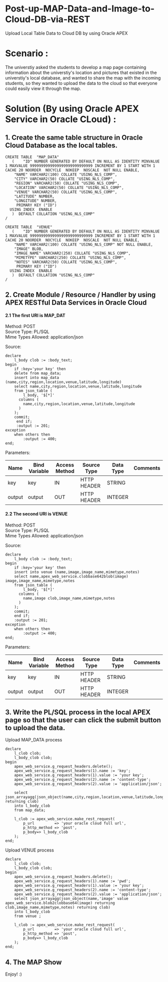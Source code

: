 # Post-up-MAP-Data-and-Image-to-Cloud-DB-via-REST
Upload Local Table Data to Cloud DB by using Oracle APEX

# Scenario : 
The universtiy asked the students to develop a map page containing information about the universtiy's location and pictures that existed in the universtiy's local database, and wanted to share the map with the incoming students, so they wanted to upload the data to the cloud so that everyone could easily view it through the map. 


# Solution (By using Oracle APEX Service in Oracle CLoud) : 

## 1. Create the same table structure in Oracle Cloud Database as the local tables.

```
CREATE TABLE  "MAP_DATA" 
   (	"ID" NUMBER GENERATED BY DEFAULT ON NULL AS IDENTITY MINVALUE 1 MAXVALUE 9999999999999999999999999999 INCREMENT BY 1 START WITH 1 CACHE 20 NOORDER  NOCYCLE  NOKEEP  NOSCALE  NOT NULL ENABLE, 
	"NAME" VARCHAR2(100) COLLATE "USING_NLS_COMP", 
	"CITY" VARCHAR2(50) COLLATE "USING_NLS_COMP", 
	"REGION" VARCHAR2(50) COLLATE "USING_NLS_COMP", 
	"LOCATION" VARCHAR2(50) COLLATE "USING_NLS_COMP", 
	"VENUE" VARCHAR2(50) COLLATE "USING_NLS_COMP", 
	"LATITUDE" NUMBER, 
	"LONGITUDE" NUMBER, 
	 PRIMARY KEY ("ID")
  USING INDEX  ENABLE
   )  DEFAULT COLLATION "USING_NLS_COMP"
/

CREATE TABLE  "VENUE" 
   (	"ID" NUMBER GENERATED BY DEFAULT ON NULL AS IDENTITY MINVALUE 1 MAXVALUE 9999999999999999999999999999 INCREMENT BY 1 START WITH 1 CACHE 20 NOORDER  NOCYCLE  NOKEEP  NOSCALE  NOT NULL ENABLE, 
	"NAME" VARCHAR2(100) COLLATE "USING_NLS_COMP" NOT NULL ENABLE, 
	"IMAGE" BLOB, 
	"IMAGE_NAME" VARCHAR2(250) COLLATE "USING_NLS_COMP", 
	"MIMETYPE" VARCHAR2(250) COLLATE "USING_NLS_COMP", 
	"NOTES" VARCHAR2(50) COLLATE "USING_NLS_COMP", 
	 PRIMARY KEY ("ID")
  USING INDEX  ENABLE
   )  DEFAULT COLLATION "USING_NLS_COMP"
/
```

## 2. Create Module / Resource / Handler by using APEX RESTful Data Services in Oracle Cloud

#### 2.1 The first URI is MAP_DAT 

Method: POST \
Source Type: PL/SQL \
Mime Types Allowed: application/json

Source:

```
declare
    l_body clob := :body_text;
begin
    if :key='your key' then
	delete from map_data;
	insert into map_data (name,city,region,location,venue,latitude,longitude) 
	select name,city,region,location,venue,latitude,longitude
	from json_table ( 
	    l_body, '$[*]'
	  columns ( 
		name,city,region,location,venue,latitude,longitude
	  )
	);
	commit;
     end if;    
     :output := 201;
exception
    when others then
        :output := 400;
end;
```

Parameters:

|Name  |Bind Variable|Access Method|Source Type|Data Type|Comments|
|------|-------------|-------------|-----------|---------|--------|
|key   |key          |IN           |HTTP HEADER|STRING   |        |
|output|output       |OUT          |HTTP HEADER|INTEGER  |        |


#### 2.2 The second URI is VENUE 

Method: POST \
Source Type: PL/SQL \
Mime Types Allowed: application/json

Source:
```
declare
    l_body clob := :body_text;
begin
    if :key='your key' then
	insert into venue (name,image,image_name,mimetype,notes) 
	select name,apex_web_service.clobbase642blob(image) image,image_name,mimetype,notes
	from json_table ( 
	    l_body, '$[*]'
	  columns ( 
		name,image clob,image_name,mimetype,notes
	  )
	);
	commit;
    end if;
    :output := 201;
exception
    when others then
        :output := 400;
end;
```

Parameters:

|Name  |Bind Variable|Access Method|Source Type|Data Type|Comments|
|------|-------------|-------------|-----------|---------|--------|
|key   |key          |IN           |HTTP HEADER|STRING   |        |
|output|output       |OUT          |HTTP HEADER|INTEGER  |        |

## 3. Write the PL/SQL process in the local APEX page so that the user can click the submit button to upload the data.

Upload MAP_DATA process

```
declare
    l_clob clob;
    l_body_clob clob;
begin
    apex_web_service.g_request_headers.delete();
    apex_web_service.g_request_headers(1).name := 'key';
    apex_web_service.g_request_headers(1).value := 'your key';
    apex_web_service.g_request_headers(2).name := 'content-type';
    apex_web_service.g_request_headers(2).value := 'application/json';
    
    select json_arrayagg(json_object(name,city,region,location,venue,latitude,longitude) returning clob) 
    into l_body_clob 
    from map_data;
  
    l_clob := apex_web_service.make_rest_request(
	    p_url         => 'your oracle cloud full url',
	    p_http_method => 'post',
	    p_body=> l_body_clob
    );
end;
```

Upload VENUE process

```
declare
    l_clob clob;
    l_body_clob clob;
begin
    apex_web_service.g_request_headers.delete();
    apex_web_service.g_request_headers(1).name := 'pwd';
    apex_web_service.g_request_headers(1).value := 'your key';
    apex_web_service.g_request_headers(2).name := 'content-type';
    apex_web_service.g_request_headers(2).value := 'application/json';
    select json_arrayagg(json_object(name,'image' value apex_web_service.blob2clobbase64(image) returning clob,image_name,mimetype,notes) returning clob) 
    into l_body_clob
    from venue ;
  
    l_clob := apex_web_service.make_rest_request(
	    p_url         => 'your oracle cloud full url',
	    p_http_method => 'post',
	    p_body=> l_body_clob
    );
end;

```

## 4. The MAP Show


Enjoy!  :)


